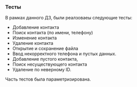 ### Тесты

В рамках данного ДЗ, были реалзоваеы следующие тесты:


*  Добавление контакта
*  Поиск контакта (по имени, телефону)
*  Изменение контакта
*  Удаление контакта
*  Открытие и сохранение файла
*  Ввод некорректного телефона и пустых данных.
*  Добавление пустого контакта,
*  Поиск несуществующего контакта
*  Удаление по неверному ID.

Часть тестов была параметризирована.
